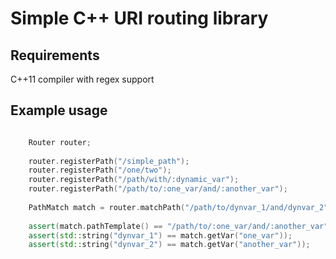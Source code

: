 # Simple C++ URI routing library

## Requirements
C++11 compiler with regex support

## Example usage

```cpp

    Router router;
    
    router.registerPath("/simple_path");
    router.registerPath("/one/two");
    router.registerPath("/path/with/:dynamic_var");
    router.registerPath("/path/to/:one_var/and/:another_var");
    
    PathMatch match = router.matchPath("/path/to/dynvar_1/and/dynvar_2");
    
    assert(match.pathTemplate() == "/path/to/:one_var/and/:another_var");
    assert(std::string("dynvar_1") == match.getVar("one_var"));
    assert(std::string("dynvar_2") == match.getVar("another_var"));
    
```
